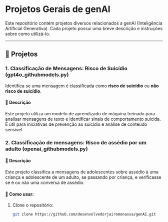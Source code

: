 # Projetos Gerais de genAI

Este repositório contém projetos diversos relacionados a genAI (Inteligência Artificial Generativa). Cada projeto possui uma breve descrição e instruções sobre como utilizá-lo.

---

## 📂 Projetos

### 1. Classificação de Mensagens: Risco de Suicídio (gpt4o_githubmodels.py)
Identifica se uma mensagem é classificada como **risco de suicídio** ou **não risco de suicídio**.

#### 📌 Descrição
Este projeto utiliza um modelo de aprendizado de máquina treinado para analisar mensagens de texto e identificar sinais de comportamento suicida. É útil para iniciativas de prevenção ao suicídio e análise de conteúdo sensível.

### 2. Classificação de mensagens: Risco de assédio por um adulto  (openai_githubmodels.py)

#### 📌 Descrição
Este projeto classifica a mensagens de adolescentes sobre assédio à uma criança e adolescente de um adulto,  se passando por criança, e verificasse se é ou não uma conversa de assédio.

#### 🚀 Como usar:
1. Clone o repositório:
   ```bash
   git clone https://github.com/desenvolvedorjairomonassa/genAI.git

